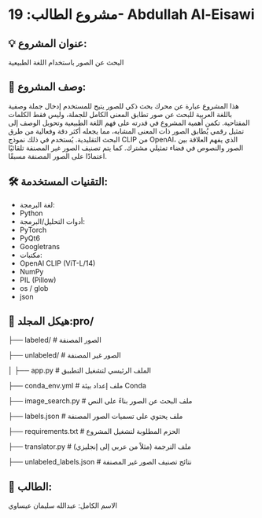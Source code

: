 # مشروع الطالب: 19- Abdullah Al-Eisawi

## 💡 عنوان المشروع:
 البحث عن الصور باستخدام اللغة الطبيعية 
## 📝 وصف المشروع:
هذا المشروع عبارة عن محرك بحث ذكي للصور يتيح للمستخدم إدخال جملة وصفية باللغة العربية للبحث عن صور تطابق المعنى الكامل للجملة، وليس فقط الكلمات المفتاحية.
تكمن أهمية المشروع في قدرته على فهم اللغة الطبيعية وتحويل الوصف إلى تمثيل رقمي يُطابق الصور ذات المعنى المشابه، مما يجعله أكثر دقة وفعالية من طرق البحث التقليدية.
يُستخدم في ذلك نموذج CLIP من OpenAI، الذي يفهم العلاقة بين الصور والنصوص في فضاء تمثيلي مشترك.
كما يتم تصنيف الصور غير المصنفة تلقائيًا اعتمادًا على الصور المصنفة مسبقًا.
## 🛠️ التقنيات المستخدمة:
- لغة البرمجة:
- Python 
- أدوات التحليل/البرمجة:
- PyTorch
- PyQt6
- Googletrans 
- مكتبات:
- OpenAI CLIP (ViT-L/14)
- NumPy
- PIL (Pillow)
- os / glob
- json



## 📁 هيكل المجلد:pro/
├── labeled/                     # الصور المصنفة

├── unlabeled/                  # الصور غير المصنفة

│
├── app.py                      # الملف الرئيسي لتشغيل التطبيق

├── conda_env.yml               # ملف إعداد بيئة Conda

├── image_search.py             # ملف البحث عن الصور بناءً على النص

├── labels.json                 # ملف يحتوي على تسميات الصور المصنفة

├── requirements.txt            # الحزم المطلوبة لتشغيل المشروع

├── translator.py               # ملف الترجمة (مثلاً من عربي إلى إنجليزي)

├── unlabeled_labels.json       # نتائج تصنيف الصور غير المصنفة


## 👤 الطالب:
الاسم الكامل: عبدالله سليمان عيساوي 
